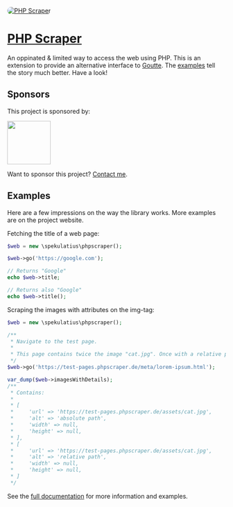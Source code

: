<a href="https://phpscraper.de" target="_blank"><img src="/spekulatius/PHPScraper/raw/master/header.jpg" alt="PHP Scraper" style="max-width:100%; border-radius: 15px;"></a>

# [PHP Scraper](https://github.com/spekulatius/phpscraper)

An oppinated & limited way to access the web using PHP. This is an extension to provide an alternative interface to [Goutte](https://github.com/FriendsOfPHP/Goutte). The [examples](https://phpscraper.de/) tell the story much better. Have a look!


## Sponsors

This project is sponsored by:

<a href="https://bringyourownideas.com" target="_blank" rel="noopener noreferrer"><img src="https://bringyourownideas.com/images/byoi-logo.jpg" height="100px"></a>

Want to sponsor this project? [Contact me](https://peterthaleikis.com/contact).


## Examples

Here are a few impressions on the way the library works. More examples are on the project website.

Fetching the title of a web page:

```php
$web = new \spekulatius\phpscraper();

$web->go('https://google.com');

// Returns "Google"
echo $web->title;

// Returns also "Google"
echo $web->title();
```

Scraping the images with attributes on the img-tag:

```php
$web = new \spekulatius\phpscraper();

/**
 * Navigate to the test page.
 *
 * This page contains twice the image "cat.jpg". Once with a relative path and once with an absolute path.
 */
$web->go('https://test-pages.phpscraper.de/meta/lorem-ipsum.html');

var_dump($web->imagesWithDetails);
/**
 * Contains:
 *
 * [
 *     'url' => 'https://test-pages.phpscraper.de/assets/cat.jpg',
 *     'alt' => 'absolute path',
 *     'width' => null,
 *     'height' => null,
 * ],
 * [
 *     'url' => 'https://test-pages.phpscraper.de/assets/cat.jpg',
 *     'alt' => 'relative path',
 *     'width' => null,
 *     'height' => null,
 * ]
 */
```

See the [full documentation](https://phpscraper.de) for more information and examples.
